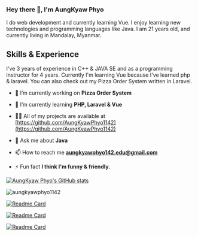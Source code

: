 ### Hey there 👋, I'm AungKyaw Phyo
I do web development and currently learning Vue. I enjoy learning new technologies and programming languages like Java. I am 21 years old, and currently living in Mandalay, Myanmar.

## Skills & Experience
I've 3 years of experience in C++ & JAVA SE and as a programming instructor for 4 years. Currently I'm learning Vue because I've learned php & laravel. You can also check out my Pizza Order System written in Laravel.

- 🔭 I’m currently working on **Pizza Order System**

- 🌱 I’m currently learning **PHP, Laravel & Vue**

- 👨‍💻 All of my projects are available at [https://github.com/AungKyawPhyo1142](https://github.com/AungKyawPhyo1142)

- 💬 Ask me about **Java**

- 📫 How to reach me **aungkyawphyo142.edu@gmail.com**

- ⚡ Fun fact **I think I'm funny & friendly.**

[![AungKyaw Phyo's GitHub stats](https://github-readme-stats.vercel.app/api?username=AungKyawPhyo1142&theme=dark&show_icons=true)](https://github.com/AungKyawPhyo1142/github-readme-stats)

<p>&nbsp;<img align="left" src="https://github-readme-stats.vercel.app/api/top-langs?username=aungkyawphyo1142&&theme=dark&show_icons=true&locale=en&layout=compact" alt="aungkyawphyo1142" /></p>

[![Readme Card](https://github-readme-stats.vercel.app/api/pin/?username=AungKyawPhyo1142&repo=Pizza-Order-System-Laravel)](https://github.com/AungKyawPhyo1142/Pizza-Order-System)

[![Readme Card](https://github-readme-stats.vercel.app/api/pin/?username=AungKyawPhyo1142&repo=A-Star-Path-Finding-Visualization)](https://github.com/AungKyawPhyo1142/A-Path-Finding-Visualization)

[![Readme Card](https://github-readme-stats.vercel.app/api/pin/?username=AungKyawPhyo1142&repo=Daisy-Inventory-Management-System)](https://github.com/AungKyawPhyo1142/Daisy-Inventory-Management-System)
